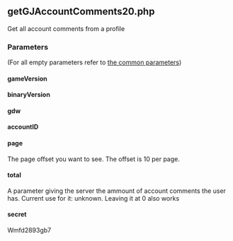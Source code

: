 ## getGJAccountComments20.php
Get all account comments from a profile
### Parameters
(For all empty parameters refer to [the common parameters](common_parameters.md))
#### gameVersion
#### binaryVersion
#### gdw
#### accountID
#### page
The page offset you want to see. The offset is 10 per page.
#### total
A parameter giving the server the ammount of account comments the user has. Current use for it: unknown. Leaving it at 0 also works
#### secret
Wmfd2893gb7
